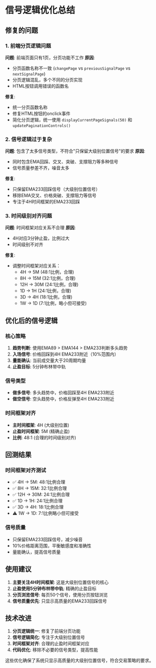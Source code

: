 # 信号逻辑优化总结

## 修复的问题

### 1. 前端分页逻辑问题
**问题**: 前端页面只有1页，分页功能不工作
**原因**: 
- 分页函数名称不一致 (`changePage` vs `previousSignalPage` vs `nextSignalPage`)
- 分页逻辑混乱，多个不同的分页实现
- HTML按钮调用错误的函数名

**修复**:
- 统一分页函数名称
- 修复HTML按钮的onclick事件
- 简化分页逻辑，统一使用 `displayCurrentPageSignals(50)` 和 `updatePaginationControls()`

### 2. 信号逻辑过于复杂
**问题**: 包含了太多信号类型，不符合"只保留大级别位置信号"的要求
**原因**: 
- 同时包含EMA回踩、交叉、突破、支撑阻力等多种信号
- 信号质量参差不齐，噪音太多

**修复**:
- 只保留EMA233回踩信号（大级别位置信号）
- 移除EMA交叉、价格突破、支撑阻力等信号
- 专注于4H时间框架的EMA233回踩

### 3. 时间级别对齐问题
**问题**: 时间框架对应关系不合理
**原因**: 
- 4H对应3分钟止盈，比例过大
- 时间级别不对齐

**修复**:
- 调整时间框架对应关系：
  - 4H -> 5M (48:1比例，合理)
  - 8H -> 15M (32:1比例，合理)
  - 12H -> 30M (24:1比例，合理)
  - 1D -> 1H (24:1比例，合理)
  - 3D -> 4H (18:1比例，合理)
  - 1W -> 1D (7:1比例，略小但可接受)

## 优化后的信号逻辑

### 核心策略
1. **趋势判断**: 使用EMA89 > EMA144 > EMA233判断多头趋势
2. **入场信号**: 价格回踩到4H EMA233附近（10%范围内）
3. **量能确认**: 当前成交量大于20周期均量
4. **止盈目标**: 5分钟布林带中轨

### 信号类型
- **做多信号**: 多头趋势中，价格回踩至4H EMA233附近
- **做空信号**: 空头趋势中，价格反弹至4H EMA233附近

### 时间框架对齐
- **主时间框架**: 4H (大级别位置)
- **止盈时间框架**: 5M (精确止盈)
- **比例**: 48:1 (合理的时间级别对齐)

## 回测结果

### 时间框架对齐测试
- ✅ 4H -> 5M: 48:1比例合理
- ✅ 8H -> 15M: 32:1比例合理  
- ✅ 12H -> 30M: 24:1比例合理
- ✅ 1D -> 1H: 24:1比例合理
- ✅ 3D -> 4H: 18:1比例合理
- ⚠️ 1W -> 1D: 7:1比例略小但可接受

### 信号质量
- 只保留EMA233回踩信号，减少噪音
- 10%价格距离范围，平衡敏感度和准确性
- 量能确认，提高信号质量

## 使用建议

1. **主要关注4H时间框架**: 这是大级别位置信号的核心
2. **止盈使用5分钟布林带中轨**: 精确的止盈目标
3. **分页浏览信号**: 每页50个信号，使用分页按钮浏览
4. **信号质量优先**: 只显示高质量的EMA233回踩信号

## 技术改进

1. **分页逻辑统一**: 修复了前端分页功能
2. **信号逻辑简化**: 专注于大级别位置信号
3. **时间框架对齐**: 合理的止盈时间框架对应
4. **代码优化**: 移除不必要的信号类型，提高性能

这些优化确保了系统只显示高质量的大级别位置信号，符合交易策略的要求。
